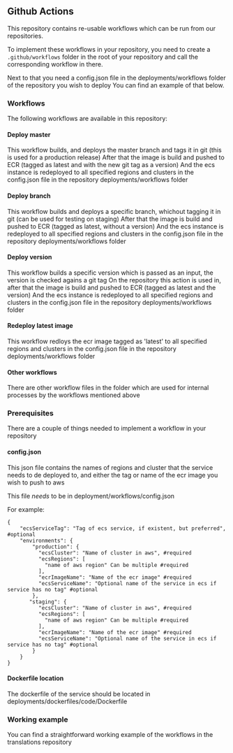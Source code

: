 ## Github Actions

This repository contains re-usable workflows which can be run from our repositories.

To implement these workflows in your repository, you need to create a `.github/workflows` folder in the root of your repository and call the corresponding workflow in there.

Next to that you need a config.json file in the deployments/workflows folder of the repository you wish to deploy
You can find an example of that below.

### Workflows

The following workflows are available in this repository:

#### Deploy master

This workflow builds, and deploys the master branch and tags it in git (this is used for a production release)
After that the image is build and pushed to ECR (tagged as latest and with the new git tag as a version)
And the ecs instance is redeployed to all specified regions and clusters in the config.json file in the repository deployments/workflows folder

#### Deploy branch

This workflow builds and deploys a specific branch, whichout tagging it in git (can be used for testing on staging)
After that the image is build and pushed to ECR (tagged as latest, without a version)
And the ecs instance is redeployed to all specified regions and clusters in the config.json file in the repository deployments/workflows folder

#### Deploy version

This workflow builds a specific version which is passed as an input, the version is checked agains a git tag 
On the repository this action is used in, after that the image is build and pushed to ECR (tagged as latest and the version)
And the ecs instance is redeployed to all specified regions and clusters in the config.json file in the repository deployments/workflows folder

#### Redeploy latest image

This workflow redloys the ecr image tagged as 'latest' to all specified regions and clusters in the config.json file in the repository deployments/workflows folder

#### Other workflows

There are other workflow files in the folder which are used for internal processes by the workflows mentioned above

### Prerequisites

There are a couple of things needed to implement a workflow in your repository

#### config.json

This json file contains the names of regions and cluster that the service needs to de deployed to, and either the tag or name of the ecr image you wish to push to aws

This file _needs_ to be in deployment/workflows/config.json

For example:

```
{
    "ecsServiceTag": "Tag of ecs service, if existent, but preferred", #optional
    "environments": {
        "production": {
          "ecsCluster": "Name of cluster in aws", #required
          "ecsRegions": [ 
            "name of aws region" Can be multiple #required
          ],
          "ecrImageName": "Name of the ecr image" #required
          "ecsServiceName": "Optional name of the service in ecs if service has no tag" #optional
        },
       "staging": {
          "ecsCluster": "Name of cluster in aws", #required
          "ecsRegions": [ 
            "name of aws region" Can be multiple #required
          ],
          "ecrImageName": "Name of the ecr image" #required
          "ecsServiceName": "Optional name of the service in ecs if service has no tag" #optional
        }
    }
}
```

#### Dockerfile location

The dockerfile of the service should be located in deployments/dockerfiles/code/Dockerfile

### Working example

You can find a straightforward working example of the workflows in the translations repository